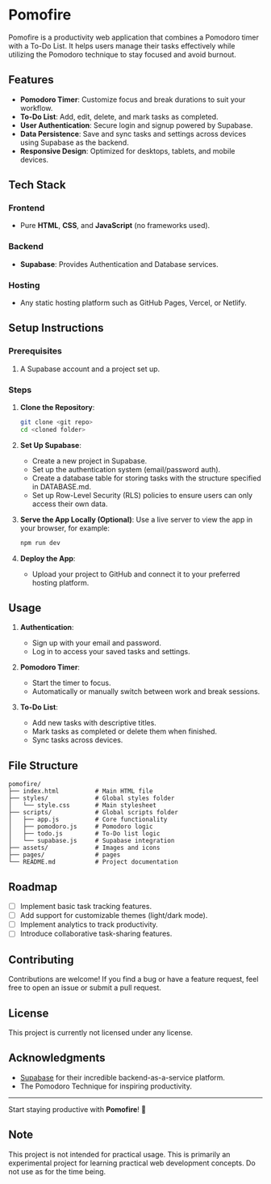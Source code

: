 # Pomofire

Pomofire is a productivity web application that combines a Pomodoro timer with a To-Do List. It helps users manage their tasks effectively while utilizing the Pomodoro technique to stay focused and avoid burnout.

## Features

- **Pomodoro Timer**: Customize focus and break durations to suit your workflow.
- **To-Do List**: Add, edit, delete, and mark tasks as completed.
- **User Authentication**: Secure login and signup powered by Supabase.
- **Data Persistence**: Save and sync tasks and settings across devices using Supabase as the backend.
- **Responsive Design**: Optimized for desktops, tablets, and mobile devices.

## Tech Stack

### Frontend
- Pure **HTML**, **CSS**, and **JavaScript** (no frameworks used).

### Backend
- **Supabase**: Provides Authentication and Database services.

### Hosting
- Any static hosting platform such as GitHub Pages, Vercel, or Netlify.

## Setup Instructions

### Prerequisites

1. A Supabase account and a project set up.

### Steps

1. **Clone the Repository**:
    ```bash
    git clone <git repo>
    cd <cloned folder>
    ```

2. **Set Up Supabase**:
    - Create a new project in Supabase.
    - Set up the authentication system (email/password auth).
    - Create a database table for storing tasks with the structure specified in DATABASE.md.
    - Set up Row-Level Security (RLS) policies to ensure users can only access their own data.

3. **Serve the App Locally (Optional)**:
    Use a live server to view the app in your browser, for example:
    ```bash
    npm run dev
    ```

4. **Deploy the App**:
    - Upload your project to GitHub and connect it to your preferred hosting platform.

## Usage

1. **Authentication**:
   - Sign up with your email and password.
   - Log in to access your saved tasks and settings.

2. **Pomodoro Timer**:
   - Start the timer to focus.
   - Automatically or manually switch between work and break sessions.

3. **To-Do List**:
   - Add new tasks with descriptive titles.
   - Mark tasks as completed or delete them when finished.
   - Sync tasks across devices.

## File Structure

```plaintext
pomofire/
├── index.html          # Main HTML file
├── styles/             # Global styles folder
│   └── style.css       # Main stylesheet
├── scripts/            # Global scripts folder
│   ├── app.js          # Core functionality
│   ├── pomodoro.js     # Pomodoro logic
│   ├── todo.js         # To-Do list logic
│   └── supabase.js     # Supabase integration
├── assets/             # Images and icons
├── pages/              # pages
└── README.md           # Project documentation
```

## Roadmap

- [ ] Implement basic task tracking features.
- [ ] Add support for customizable themes (light/dark mode).
- [ ] Implement analytics to track productivity.
- [ ] Introduce collaborative task-sharing features.

## Contributing

Contributions are welcome! If you find a bug or have a feature request, feel free to open an issue or submit a pull request.

## License

This project is currently not licensed under any license.

## Acknowledgments

- [Supabase](https://supabase.com/) for their incredible backend-as-a-service platform.
- The Pomodoro Technique for inspiring productivity.

---

Start staying productive with **Pomofire**! 🚀

## Note
This project is not intended for practical usage. This is primarily an experimental project for learning practical web development concepts. Do not use as for the time being. 